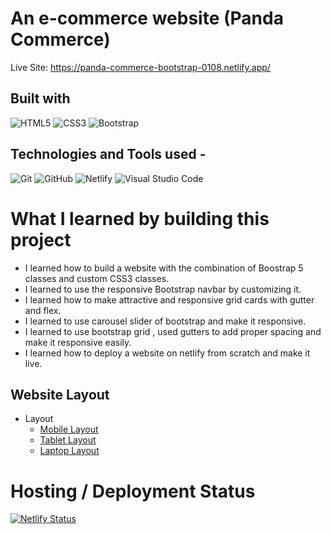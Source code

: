 # An e-commerce website (Panda Commerce)

Live Site: https://panda-commerce-bootstrap-0108.netlify.app/

## Built with

![HTML5](https://img.shields.io/badge/html5-%23E34F26.svg?style=for-the-badge&logo=html5&logoColor=white)
![CSS3](https://img.shields.io/badge/css3-%231572B6.svg?style=for-the-badge&logo=css3&logoColor=white)
![Bootstrap](https://img.shields.io/badge/bootstrap-%23563D7C.svg?style=for-the-badge&logo=bootstrap&logoColor=white)

## Technologies and Tools used -

![Git](https://img.shields.io/badge/git-%23F05033.svg?style=for-the-badge&logo=git&logoColor=white)
![GitHub](https://img.shields.io/badge/github-%23121011.svg?style=for-the-badge&logo=github&logoColor=white)
![Netlify](https://img.shields.io/badge/netlify-%23000000.svg?style=for-the-badge&logo=netlify&logoColor=#00C7B7)
![Visual Studio Code](https://img.shields.io/badge/Visual%20Studio%20Code-0078d7.svg?style=for-the-badge&logo=visual-studio-code&logoColor=white)

# What I learned by building this project

- I learned how to build a website with the combination of Boostrap 5 classes and custom CSS3 classes.
- I learned to use the responsive Bootstrap navbar by customizing it.
- I learned how to make attractive and responsive grid cards with gutter and flex.
- I learned to use carousel slider of bootstrap and make it responsive.
- I learned to use bootstrap grid , used gutters to add proper spacing and make it responsive easily.
- I learned how to deploy a website on netlify from scratch and make it live.

## Website Layout

<ul>
  <li>Layout
    <ul>
      <li><a href="layout/Mobile.jpeg">Mobile Layout</a></li>
      <li><a href="layout/Tablet.jpeg">Tablet Layout</a></li>
      <li><a href="layout/Laptop.jpeg">Laptop Layout</a></li>
    </ul>
  </li>
</ul>

# Hosting / Deployment Status

[![Netlify Status](https://api.netlify.com/api/v1/badges/72b87f3e-c64f-4088-af3b-21561813e222/deploy-status)](https://app.netlify.com/sites/hungry-wing-012951/deploys)
